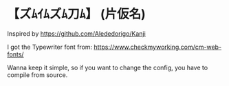 # 【ズﾑｲﾑズﾑ刀ﾑ】 (片仮名)

Inspired by https://github.com/Alededorigo/Kanji

I got the Typewriter font from: https://www.checkmyworking.com/cm-web-fonts/

Wanna keep it simple, so if you want to change the config, you have to compile from source.